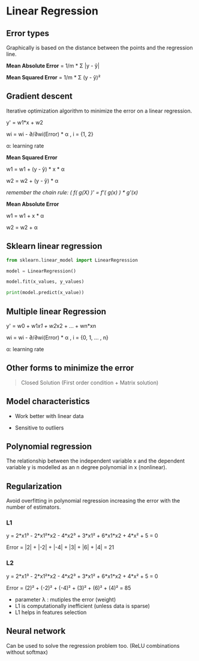 # Linear Regression

## Error types
Graphically is based on the distance between the points and the regression line.

**Mean Absolute Error** = 1/m * Σ |y - ŷ|

**Mean Squared Error** = 1/m * Σ (y - ŷ)²

## Gradient descent
Iterative optimization algorithm to minimize the error on a linear regression.

y' = w1*x + w2

wi = wi - ∂/∂wi(Error) * α , i = {1, 2}

α: learning rate

**Mean Squared Error**

w1 = w1 + (y - ŷ) \* x \* α

w2 = w2 + (y - ŷ) \* α

_remember the chain rule: ( f( g(X) )' = f'( g(x) ) \* g'(x)_

**Mean Absolute Error**

w1 = w1 + x * α

w2 = w2 + α

## Sklearn linear regression

```python
from sklearn.linear_model import LinearRegression

model = LinearRegression()

model.fit(x_values, y_values)

print(model.predict(x_value))
```

## Multiple linear Regression

y' = w0 + w1*x1 + w2*x2 + ... + wn*xn

wi = wi - ∂/∂wi(Error) * α , i = {0, 1, ... , n}

α: learning rate

## Other forms to minimize the error

> Closed Solution (First order condition + Matrix solution)

## Model characteristics

- Work better with linear data

- Sensitive to outliers

## Polynomial regression
The relationship between the independent variable x and the dependent variable y is modelled as an n degree polynomial in x (nonlinear).

## Regularization
Avoid overfitting in polynomial regression increasing the error with the number of estimators.

### L1

y = 2\*x1³ - 2\*x1²\*x2 - 4\*x2³ + 3\*x1² + 6\*x1\*x2 + 4\*x² + 5 = 0

Error = |2| + |-2| + |-4| + |3| + |6| + |4| = 21

### L2

y = 2\*x1³ - 2\*x1²\*x2 - 4\*x2³ + 3\*x1² + 6\*x1\*x2 + 4\*x² + 5 = 0

Error = (2)² + (-2)² + (-4)² + (3)² + (6)² + (4)² = 85

- parameter λ : mutiples the error (weight)
- L1 is computationally inefficient (unless data is sparse)
- L1 helps in features selection

## Neural network
Can be used to solve the regression problem too.
(ReLU combinations without softmax)
